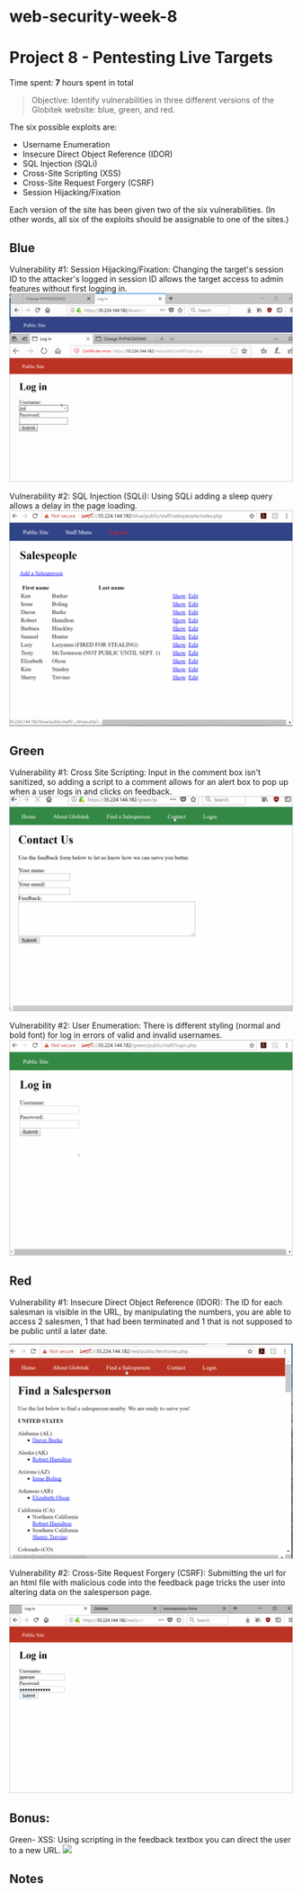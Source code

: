 # web-security-week-8

# Project 8 - Pentesting Live Targets

Time spent: **7** hours spent in total

> Objective: Identify vulnerabilities in three different versions of the Globitek website: blue, green, and red.

The six possible exploits are:
* Username Enumeration
* Insecure Direct Object Reference (IDOR)
* SQL Injection (SQLi)
* Cross-Site Scripting (XSS)
* Cross-Site Request Forgery (CSRF)
* Session Hijacking/Fixation

Each version of the site has been given two of the six vulnerabilities. (In other words, all six of the exploits should be assignable to one of the sites.)

## Blue

Vulnerability #1: Session Hijacking/Fixation: Changing the target's session ID to the attacker's logged in session ID allows the target access to admin features without first logging in.
<img src ="https://github.com/noodlesny/web-security-week-8/blob/master/myGifs/Week%208-Exploit%20Blue%20Really%20Really%20Real.gif" >

Vulnerability #2: SQL Injection (SQLi): Using SQLi adding a sleep query allows a delay in the page loading.
<img src= "https://github.com/noodlesny/web-security-week-8/blob/master/myGifs/Week%208-Exploit%20Blue%20Real%202.gif" >


## Green

Vulnerability #1: Cross Site Scripting: Input in the comment box isn't sanitized, so adding a script to a comment allows for an alert box to pop up when a user logs in and clicks on feedback. 
<img src= "https://github.com/noodlesny/web-security-week-8/blob/master/myGifs/Week%208-Exploit%20Green%20Real%201.gif?raw=true" >

Vulnerability #2: User Enumeration: There is different styling (normal and bold font) for log in errors of valid and invalid usernames.
<img src= "https://github.com/noodlesny/web-security-week-8/blob/master/myGifs/Week%208-Exploit%20Green%20Real%202.gif?raw=true" >

## Red

Vulnerability #1: Insecure Direct Object Reference (IDOR): The ID for each salesman is visible in the URL, by manipulating the numbers, you are able to access 2 salesmen, 1 that had been terminated and 1 that is not supposed to be public until a later date.

<img src= "https://github.com/noodlesny/web-security-week-8/blob/master/myGifs/Week%208-Exploit%20Red%20Real%201.gif?raw=true" >

Vulnerability #2: Cross-Site Request Forgery (CSRF): Submitting the url for an html file with malicious code into the feedback page tricks the user into altering data on the salesperson page.

<img src= "https://github.com/noodlesny/web-security-week-8/blob/master/myGifs/Week%208-Exploit%20Red%20Real%202.gif">

## Bonus: 
Green- XSS: 
Using scripting in the feedback textbox you can direct the user to a new URL.
<img src= "https://github.com/noodlesny/web-security-week-8/blob/master/myGifs/Week%208-Exploit%20Bonus%20Green%20%20Real%201.gif">

## Notes
